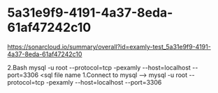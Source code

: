 # 5a31e9f9-4191-4a37-8eda-61af47242c10
https://sonarcloud.io/summary/overall?id=examly-test_5a31e9f9-4191-4a37-8eda-61af47242c10


2.Bash mysql -u root --protocol=tcp -pexamly --host=localhost --port=3306 <sql file name
1.Connect to mysql -->  mysql -u root --protocol=tcp -pexamly --host=localhost --port=3306